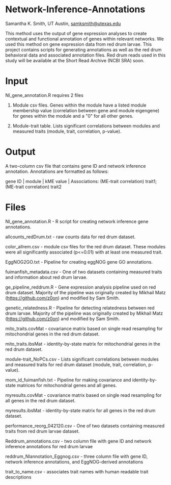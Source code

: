 # Network-Inference-Annotations
Samantha K. Smith, UT Austin, samksmith@utexas.edu

This method uses the output of gene expression analyses to create contextual and functional annotation of genes within relevant networks. We used this method on gene expression data from red drum larvae. This project contains scripts for generating annotations as well as the red drum behavioral data and associated annotation files. Red drum reads used in this study will be available at the Short Read Archive (NCBI SRA) soon.

# Input
NI_gene_annotation.R requires 2 files
1. Module csv files. Genes within the module have a listed module membership value (correlation between gene and module eigengene) for genes within the module and a "0" for all other genes.

2. Module-trait table. Lists significant correlations between modules and measured traits (module, trait, correlation, p-value).

# Output
A two-column csv file that contains gene ID and network inference annotation. Annotations are formatted as follows: 

   gene ID | module | kME value | Associations: (ME-trait correlation) trait1; (ME-trait correlation) trait2 

# Files
NI_gene_annotation.R - R script for creating network inference gene annotations.

allcounts_redDrum.txt - raw counts data for red drum dataset.

color_allrem.csv - module csv files for the red drum dataset. These modules were all significantly associated (p<=0.01) with at least one measured trait.

EggNOG2GO.txt - Pipeline for creating eggNOG gene GO annotations.

fuimanfish_metadata.csv - One of two datasets containing measured traits and information about red drum larvae.

ge_pipeline_reddrum.R - Gene expression analysis pipeline used on red drum dataset. Majority of the pipeline was originally created by Mikhail Matz (https://github.com/z0on) and modified by Sam Smith.

genetic_relatedness.R - Pipeline for detecting relatedness between red drum larvae. Majority of the pipeline was originally created by Mikhail Matz (https://github.com/z0on) and modified by Sam Smith.

mito_traits.covMat - covariance matrix based on single read resampling for mitochondrial genes in the red drum dataset.

mito_traits.ibsMat - identity-by-state matrix for mitochondrial genes in the red drum dataset.

module-trait_NoPCs.csv - Lists significant correlations between modules and measured traits for red drum dataset (module, trait, correlation, p-value).

mom_id_fuimanfish.txt - Pipeline for making covariance and identity-by-state matrices for mitochondrial genes and all genes.

myresults.covMat - covariance matrix based on single read resampling for all genes in the red drum dataset.

myresults.ibsMat - identity-by-state matrix for all genes in the red drum dataset.

performance_reorg_042120.csv - One of two datasets containing measured traits from red drum larvae dataset.

Reddrum_annotations.csv - two column file with gene ID and network inference annotations for red drum larvae

reddrum_NIannotation_Eggnog.csv - three column file with gene ID, network inference annotations, and EggNOG-derived annotations

trait_to_name.csv - associates trait names with human readable trait descriptions
